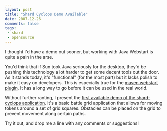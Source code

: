 ```yaml
---
layout: post
title: "Shard Cyclops Demo Available"
date: 2007-12-26
comments: false
tags:
 - shard
 - opensource
---
```


I thought I'd have a demo out sooner, but working with Java Webstart is quite a pain in the arse.



You'd think that if Sun took Java seriously for the desktop, they'd be pushing this technology a lot harder to get some decent tools out the door. As it stands today, it's "functional" (for the most part) but it lacks polish to make it easy on developers. This is especially true for the [maven webstart plugin](http://mojo.codehaus.org/webstart-maven-plugin-parent/webstart-maven-plugin/). It has a long way to go before it can be used in the real world.



Without further ranting, I present the [first available demo of the shard-cyclops application](http://shard.codecrate.com/shard-cyclops/launch.jnlp). It's a basic battle grid application that allows for moving tokens around a set of grid squares. Obstacles can be placed on the grid to prevent movement along certain paths.



Try it out, and drop me a line with any comments or suggestions!

